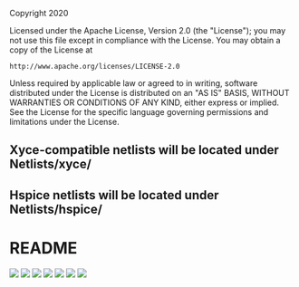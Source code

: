 Copyright 2020

Licensed under the Apache License, Version 2.0 (the "License");
you may not use this file except in compliance with the License.
You may obtain a copy of the License at

    http://www.apache.org/licenses/LICENSE-2.0

Unless required by applicable law or agreed to in writing, software
distributed under the License is distributed on an "AS IS" BASIS,
WITHOUT WARRANTIES OR CONDITIONS OF ANY KIND, either express or implied.
See the License for the specific language governing permissions and
limitations under the License.

## Xyce-compatible netlists will be located under Netlists/xyce/
## Hspice netlists will be located under Netlists/hspice/

# README
<img src="Documents/images/CLK_BUF_Page_1.png">
<img src="Documents/images/CLK_BUF_Page_2.png">
<img src="Documents/images/CLK_BUF_Page_3.png">
<img src="Documents/images/CLK_BUF_Page_4.png">
<img src="Documents/images/CLK_BUF_Page_5.png">
<img src="Documents/images/CLK_BUF_Page_6.png">
<img src="Documents/images/CLK_BUF_Page_7.png">
